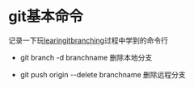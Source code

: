# git基本命令
记录一下玩[learingitbranching](https://learngitbranching.js.org/)过程中学到的命令行

- git branch -d branchname
删除本地分支

- git push origin --delete branchname
删除远程分支
